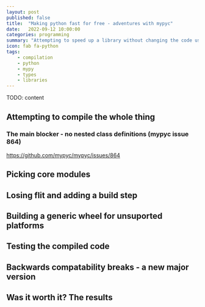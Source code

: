 ```yaml
---
layout: post
published: false
title:  "Making python fast for free - adventures with mypyc"
date:   2022-09-12 10:00:00
categories: programming
summary: "Attempting to speed up a library without changing the code using mypyc"
icon: fab fa-python
tags:
    - compilation
    - python
    - mypy
    - types
    - libraries
---
```


TODO: content

## Attempting to compile the whole thing

### The main blocker - no nested class definitions (mypyc issue 864)
https://github.com/mypyc/mypyc/issues/864

## Picking core modules

## Losing flit and adding a build step

## Building a generic wheel for unsuported platforms

## Testing the compiled code

## Backwards compatability breaks - a new major version

## Was it worth it? The results

